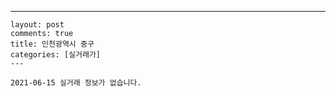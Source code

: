 ---
    layout: post
    comments: true
    title: 인천광역시 중구
    categories: [실거래가]
    ---

    2021-06-15 실거래 정보가 없습니다.

    